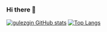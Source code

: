 ### Hi there 👋

<!--
**gulezgin/gulezgin** is a ✨ _special_ ✨ repository because its `README.md` (this file) appears on your GitHub profile.

Here are some ideas to get you started:

- 🔭 I’m currently working on ...
- 🌱 I’m currently learning ...
- 👯 I’m looking to collaborate on ...
- 🤔 I’m looking for help with ...
- 💬 Ask me about ...
- 📫 How to reach me: ...
- 😄 Pronouns: ...
- ⚡ Fun fact: ...
-->

[![gulezgin GitHub stats](https://github-readme-stats.vercel.app/api?username=gulezgin)](https://github.com/gulezgin/github-readme-stats)
[![Top Langs](https://github-readme-stats.vercel.app/api/top-langs/?username=gulezgin)](https://github.com/gulezgin/github-readme-stats)
